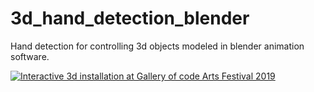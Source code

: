 # 3d_hand_detection_blender
Hand detection for controlling 3d objects modeled in blender animation software.

[![Interactive 3d installation at Gallery of code Arts Festival 2019](https://github.com/querldox5/querldox5/blob/master/youtube_video_preview.jpg)](https://www.youtube.com/watch?v=LcONdjmjq_w&list=PLR3Rcrtmm4KHFph2JpSRLidimdVeUy8qG "Interactive 3d installation at Gallery of code Arts Festival 2019")
